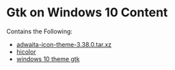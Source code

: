 # Gtk on Windows 10 Content

Contains the Following:
+ [adwaita-icon-theme-3.38.0.tar.xz](https://download.gnome.org/sources/adwaita-icon-theme/3.38/)
+ [hicolor](https://www.freedesktop.org/wiki/Software/icon-theme/)
+ [windows 10 theme gtk](https://github.com/B00merang-Project/Windows-10)